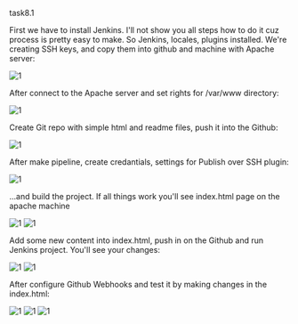task8.1


First we have to install Jenkins. I'll not show you all steps how to do it cuz process is pretty easy to make.
So Jenkins, locales, plugins installed.
We're creating SSH keys, and copy them into github and machine with Apache server:

![1](screenshots/3.1.jpg)

After connect to the Apache server and set rights for /var/www directory:

![1](screenshots/3.2.jpg)

Create Git repo with simple html and readme files, push it into the Github:

![1](screenshots/4.1.jpg)

After make pipeline, create credantials, settings for Publish over SSH plugin:

![1](screenshots/5.1.jpg)

...and build the project. If all things work you'll see index.html page on the apache machine

![1](screenshots/6.1.jpg)
![1](screenshots/6.2.jpg)

Add some new content into index.html, push in on the Github and run Jenkins project. You'll see your changes:

![1](screenshots/7.1.jpg)
![1](screenshots/7.2.jpg)

After configure Github Webhooks and test it by making changes in the index.html:

![1](screenshots/8.1.jpg)
![1](screenshots/8.2.jpg)
![1](screenshots/8.3.jpg)





